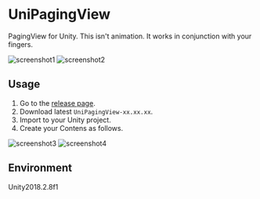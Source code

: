 # UniPagingView
PagingView for Unity.
This isn't animation. It works in conjunction with your fingers.

![screenshot1](https://github.com/kiepng/UniPagingView/blob/master/Documents/UniPagingView_Horizontal.gif)
![screenshot2](https://github.com/kiepng/UniPagingView/blob/master/Documents/UniPagingView_Vertical.gif)


## Usage
1. Go to the [release page](https://github.com/kiepng/UniPagingView/releases/tag/v1.0.0).
2. Download latest `UniPagingView-xx.xx.xx`.
3. Import to your Unity project.
4. Create your Contens as follows.

![screenshot3](https://github.com/kiepng/UniPagingView/blob/master/Documents/screenshot_editor.png)
![screenshot4](https://github.com/kiepng/UniPagingView/blob/master/Documents/screenshot_inspector.png)


## Environment
Unity2018.2.8f1
